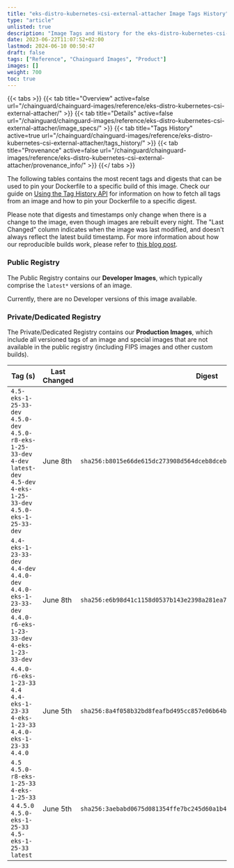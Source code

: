 ```yaml
---
title: "eks-distro-kubernetes-csi-external-attacher Image Tags History"
type: "article"
unlisted: true
description: "Image Tags and History for the eks-distro-kubernetes-csi-external-attacher Chainguard Image"
date: 2023-06-22T11:07:52+02:00
lastmod: 2024-06-10 00:50:47
draft: false
tags: ["Reference", "Chainguard Images", "Product"]
images: []
weight: 700
toc: true
---
```


{{< tabs >}}
{{< tab title="Overview" active=false url="/chainguard/chainguard-images/reference/eks-distro-kubernetes-csi-external-attacher/" >}}
{{< tab title="Details" active=false url="/chainguard/chainguard-images/reference/eks-distro-kubernetes-csi-external-attacher/image_specs/" >}}
{{< tab title="Tags History" active=true url="/chainguard/chainguard-images/reference/eks-distro-kubernetes-csi-external-attacher/tags_history/" >}}
{{< tab title="Provenance" active=false url="/chainguard/chainguard-images/reference/eks-distro-kubernetes-csi-external-attacher/provenance_info/" >}}
{{</ tabs >}}

The following tables contains the most recent tags and digests that can be used to pin your Dockerfile to a specific build of this image. Check our guide on [Using the Tag History API](/chainguard/chainguard-images/using-the-tag-history-api/) for information on how to fetch all tags from an image and how to pin your Dockerfile to a specific digest.

Please note that digests and timestamps only change when there is a change to the image, even though images are rebuilt every night. The "Last Changed" column indicates when the image was last modified, and doesn't always reflect the latest build timestamp. For more information about how our reproducible builds work, please refer to [this blog post](https://www.chainguard.dev/unchained/reproducing-chainguards-reproducible-image-builds).

### Public Registry
The Public Registry contains our **Developer Images**, which typically comprise the `latest*` versions of an image.

Currently, there are no Developer versions of this image available.

### Private/Dedicated Registry
The Private/Dedicated Registry contains our **Production Images**, which include all versioned tags of an image and special images that are not available in the public registry (including FIPS images and other custom builds).

| Tag (s)                                                                                                                                  | Last Changed | Digest                                                                    |
|------------------------------------------------------------------------------------------------------------------------------------------|--------------|---------------------------------------------------------------------------|
|  `4.5-eks-1-25-33-dev` `4.5.0-dev` `4.5.0-r8-eks-1-25-33-dev` `4-dev` `latest-dev` `4.5-dev` `4-eks-1-25-33-dev` `4.5.0-eks-1-25-33-dev` | June 8th     | `sha256:b8015e66de615dc273908d564dceb8dceb347c50d2bf7845825794894f47f954` |
|  `4.4-eks-1-23-33-dev` `4.4-dev` `4.4.0-dev` `4.4.0-eks-1-23-33-dev` `4.4.0-r6-eks-1-23-33-dev` `4-eks-1-23-33-dev`                      | June 8th     | `sha256:e6b98d41c1158d0537b143e2398a281ea71c83cc9ecb94dae79c96ad7aa121b2` |
|  `4.4.0-r6-eks-1-23-33` `4.4` `4.4-eks-1-23-33` `4-eks-1-23-33` `4.4.0-eks-1-23-33` `4.4.0`                                              | June 5th     | `sha256:8a4f058b32bd8feafbd495cc857e06b64b553ca5795f922e94b6741e05b2f110` |
|  `4.5` `4.5.0-r8-eks-1-25-33` `4-eks-1-25-33` `4` `4.5.0` `4.5.0-eks-1-25-33` `4.5-eks-1-25-33` `latest`                                 | June 5th     | `sha256:3aebabd0675d081354ffe7bc245d60a1b499adaf400c16ea3f05c27f0e281967` |

